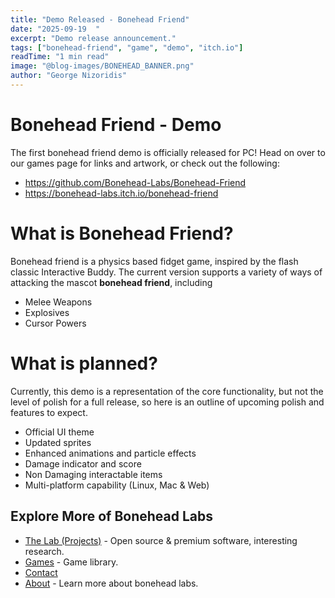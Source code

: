 ```yaml
---
title: "Demo Released - Bonehead Friend"
date: "2025-09-19  "
excerpt: "Demo release announcement."
tags: ["bonehead-friend", "game", "demo", "itch.io"]
readTime: "1 min read"
image: "@blog-images/BONEHEAD_BANNER.png"
author: "George Nizoridis"
---
```

# Bonehead Friend - Demo

The first bonehead friend demo is officially released for PC! Head on over to our games page for links and artwork, or check out the following:

- https://github.com/Bonehead-Labs/Bonehead-Friend
- https://bonehead-labs.itch.io/bonehead-friend

# What is Bonehead Friend?

Bonehead friend is a physics based fidget game, inspired by the flash classic Interactive Buddy.
The current version supports a variety of ways of attacking the mascot __bonehead friend__, including
- Melee Weapons
- Explosives
- Cursor Powers

# What is planned?
Currently, this demo is a representation of the core functionality, but not the level of polish for a full release, so here is an outline of upcoming polish and features to expect.
- Official UI theme
- Updated sprites
- Enhanced animations and particle effects
- Damage indicator and score
- Non Damaging interactable items
- Multi-platform capability (Linux, Mac & Web)


## Explore More of Bonehead Labs
- [The Lab (Projects)](https://boneheadlabs.org/projects) - Open source & premium software, interesting research.
- [Games](https://boneheadlabs.org/games) - Game library.
- [Contact](https://boneheadlabs.org/contact) 
- [About](https://boneheadlabs.org/about) - Learn more about bonehead labs.